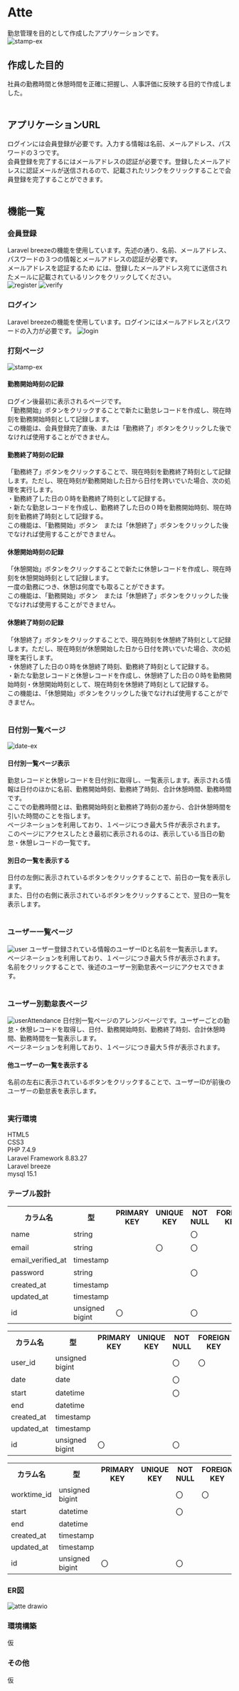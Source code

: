 # Atte
勤怠管理を目的として作成したアプリケーションです。<br>
![stamp-ex](https://github.com/matsudayuki8140/attendance/assets/129087994/90f6408b-cc99-4556-badc-40f0e33d8730)
<br>
## 作成した目的
社員の勤務時間と休憩時間を正確に把握し、人事評価に反映する目的で作成しました。<br>
<br>
## アプリケーションURL
ログインには会員登録が必要です。入力する情報は名前、メールアドレス、パスワードの３つです。<br>
会員登録を完了するにはメールアドレスの認証が必要です。登録したメールアドレスに認証メールが送信されるので、記載されたリンクをクリックすることで会員登録を完了することができます。<br>
<br>
## 機能一覧
### 会員登録
Laravel breezeの機能を使用しています。先述の通り、名前、メールアドレス、パスワードの３つの情報とメールアドレスの認証が必要です。<br>
メールアドレスを認証するため
には、登録したメールアドレス宛てに送信されたメールに記載されているリンクをクリックしてください。<br>
![register](https://github.com/matsudayuki8140/attendance/assets/129087994/5d06a2df-f8ca-4e6d-9f54-6eb4289201af)
![verify](https://github.com/matsudayuki8140/attendance/assets/129087994/01e98923-9e4f-4a29-997b-85425c455071)

### ログイン
Laravel breezeの機能を使用しています。ログインにはメールアドレスとパスワードの入力が必要です。
![login](https://github.com/matsudayuki8140/attendance/assets/129087994/93419a74-5cbd-422e-9f56-f443ba380f33)
### 打刻ページ
![stamp-ex](https://github.com/matsudayuki8140/attendance/assets/129087994/90f6408b-cc99-4556-badc-40f0e33d8730)
#### 勤務開始時刻の記録
ログイン後最初に表示されるページです。<br>
「勤務開始」ボタンをクリックすることで新たに勤怠レコードを作成し、現在時刻を勤務開始時刻として記録します。<br>
この機能は、会員登録完了直後、または「勤務終了」ボタンをクリックした後でなければ使用することができません。<br>
#### 勤務終了時刻の記録
「勤務終了」ボタンをクリックすることで、現在時刻を勤務終了時刻として記録します。ただし、現在時刻が勤務開始した日から日付を跨いでいた場合、次の処理を実行します。<br>
・勤務終了した日の０時を勤務終了時刻として記録する。<br>
・新たな勤怠レコードを作成し、勤務終了した日の０時を勤務開始時刻、現在時刻を勤務終了時刻として記録する。<br>
この機能は、「勤務開始」ボタン　または「休憩終了」ボタンをクリックした後でなければ使用することができません。<br>
#### 休憩開始時刻の記録
「休憩開始」ボタンをクリックすることで新たに休憩レコードを作成し、現在時刻を休憩開始時刻として記録します。<br>
一度の勤務につき、休憩は何度でも取ることができます。<br>
この機能は、「勤務開始」ボタン　または「休憩終了」ボタンをクリックした後でなければ使用することができません。<br>
#### 休憩終了時刻の記録
「休憩終了」ボタンをクリックすることで、現在時刻を休憩終了時刻として記録します。ただし、現在時刻が休憩開始した日から日付を跨いでいた場合、次の処理を実行します。<br>
・休憩終了した日の０時を休憩終了時刻、勤務終了時刻として記録する。<br>
・新たな勤怠レコードと休憩レコードを作成し、休憩終了した日の０時を勤務開始時刻・休憩開始時刻として、現在時刻を休憩終了時刻として記録する。<br>
この機能は、「休憩開始」ボタンをクリックした後でなければ使用することができません。<br>
<br>
### 日付別一覧ページ
![date-ex](https://github.com/matsudayuki8140/attendance/assets/129087994/192f49fb-79c4-4fb7-b0d1-f5ab7d322ed4)
#### 日付別一覧ページ表示
勤怠レコードと休憩レコードを日付別に取得し、一覧表示します。表示される情報は日付のほかに名前、勤務開始時刻、勤務終了時刻、合計休憩時間、勤務時間です。<br>
ここでの勤務時間とは、勤務開始時刻と勤務終了時刻の差から、合計休憩時間を引いた時間のことを指します。<br>
ページネーションを利用しており、１ページにつき最大５件が表示されます。<br>
このページにアクセスしたとき最初に表示されるのは、表示している当日の勤怠・休憩レコードの一覧です。<br>
#### 別日の一覧を表示する
日付の左側に表示されているボタンをクリックすることで、前日の一覧を表示します。<br>
また、日付の右側に表示されているボタンをクリックすることで、翌日の一覧を表示します。<br>
<br>
### ユーザー一覧ページ
![user](https://github.com/matsudayuki8140/attendance/assets/129087994/0a63185a-0688-4485-9bfb-2744543117d1)
ユーザー登録されている情報のユーザーIDと名前を一覧表示します。<br>
ページネーションを利用しており、１ページにつき最大５件が表示されます。<br>
名前をクリックすることで、後述のユーザー別勤怠表ページにアクセスできます。<br>
<br>
### ユーザー別勤怠表ページ
![userAttendance](https://github.com/matsudayuki8140/attendance/assets/129087994/d951032b-6511-4a09-afaa-f2952aea4d54)
日付別一覧ページのアレンジページです。ユーザーごとの勤怠・休憩レコードを取得し、日付、勤務開始時刻、勤務終了時刻、合計休憩時間、勤務時間を一覧表示します。<br>
ページネーションを利用しており、１ページにつき最大５件が表示されます。<br>
#### 他ユーザーの一覧を表示する
名前の左右に表示されているボタンをクリックすることで、ユーザーIDが前後のユーザーの勤怠表を表示します。<br>
<br>
### 実行環境
HTML5 <br>
CSS3 <br>
PHP 7.4.9 <br>
Laravel Framework 8.83.27　<br>
Laravel breeze <br>
mysql 15.1 <br>
### テーブル設計
<table>
        <tr>
            <th>カラム名</th>
            <th>型</th>
            <th>PRIMARY KEY</th>
            <th>UNIQUE KEY</th>
            <th>NOT NULL</th>
            <th>FOREIGN KEY</th>
        </tr>
        <tr>
            <td>name</td>
            <td>string</td>
            <td></td>
            <td></td>
            <td>〇</td>
            <td></td>
        </tr>
        <tr>
            <td>email</td>
            <td>string</td>
            <td></td>
            <td>〇</td>
            <td>〇</td>
            <td></td>
        </tr>
        <tr>
            <td>email_verified_at</td>
            <td>timestamp</td>
            <td></td>
            <td></td>
            <td></td>
            <td></td>
        </tr>
        <tr>
            <td>password</td>
            <td>string</td>
            <td></td>
            <td></td>
            <td>〇</td>
            <td></td>
        </tr>
        <tr>
            <td>created_at</td>
            <td>timestamp</td>
            <td></td>
            <td></td>
            <td></td>
            <td></td>
        </tr>
        <tr>
            <td>updated_at</td>
            <td>timestamp</td>
            <td></td>
            <td></td>
            <td></td>
            <td></td>
        </tr>
        <tr>
            <td>id</td>
            <td>unsigned bigint</td>
            <td>〇</td>
            <td></td>
            <td>〇</td>
            <td></td>
        </tr>
    </table>
    <table>
        <tr>
            <th>カラム名</th>
            <th>型</th>
            <th>PRIMARY KEY</th>
            <th>UNIQUE KEY</th>
            <th>NOT NULL</th>
            <th>FOREIGN KEY</th>
        </tr>
        <tr>
            <td>user_id</td>
            <td>unsigned bigint</td>
            <td></td>
            <td></td>
            <td>〇</td>
            <td>〇</td>
        </tr>
        <tr>
            <td>date</td>
            <td>date</td>
            <td></td>
            <td></td>
            <td>〇</td>
            <td></td>
        </tr>
        <tr>
            <td>start</td>
            <td>datetime</td>
            <td></td>
            <td></td>
            <td>〇</td>
            <td></td>
        </tr>
        <tr>
            <td>end</td>
            <td>datetime</td>
            <td></td>
            <td></td>
            <td></td>
            <td></td>
        </tr>
        <tr>
            <td>created_at</td>
            <td>timestamp</td>
            <td></td>
            <td></td>
            <td></td>
            <td></td>
        </tr>
        <tr>
            <td>updated_at</td>
            <td>timestamp</td>
            <td></td>
            <td></td>
            <td></td>
            <td></td>
        </tr>
        <tr>
            <td>id</td>
            <td>unsigned bigint</td>
            <td>〇</td>
            <td></td>
            <td>〇</td>
            <td></td>
        </tr>
    </table>
    <table>
        <tr>
            <th>カラム名</th>
            <th>型</th>
            <th>PRIMARY KEY</th>
            <th>UNIQUE KEY</th>
            <th>NOT NULL</th>
            <th>FOREIGN KEY</th>
        </tr>
        <tr>
            <td>worktime_id</td>
            <td>unsigned bigint</td>
            <td></td>
            <td></td>
            <td>〇</td>
            <td>〇</td>
        </tr>
        <tr>
            <td>start</td>
            <td>datetime</td>
            <td></td>
            <td></td>
            <td>〇</td>
            <td></td>
        </tr>
        <tr>
            <td>end</td>
            <td>datetime</td>
            <td></td>
            <td></td>
            <td></td>
            <td></td>
        </tr>
        <tr>
            <td>created_at</td>
            <td>timestamp</td>
            <td></td>
            <td></td>
            <td></td>
            <td></td>
        </tr>
        <tr>
            <td>updated_at</td>
            <td>timestamp</td>
            <td></td>
            <td></td>
            <td></td>
            <td></td>
        </tr>
        <tr>
            <td>id</td>
            <td>unsigned bigint</td>
            <td>〇</td>
            <td></td>
            <td>〇</td>
            <td></td>
        </tr>
    </table>

### ER図
![atte drawio](https://github.com/matsudayuki8140/attendance/assets/129087994/cfb8a67f-bdf5-4a7e-831b-e1cd0bbed660)

### 環境構築
仮
### その他
仮
